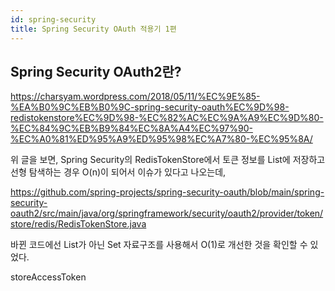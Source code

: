 ```yaml
---
id: spring-security
title: Spring Security OAuth 적용기 1편
---
```


## Spring Security OAuth2란?

<https://charsyam.wordpress.com/2018/05/11/%EC%9E%85-%EA%B0%9C%EB%B0%9C-spring-security-oauth%EC%9D%98-redistokenstore%EC%9D%98-%EC%82%AC%EC%9A%A9%EC%9D%80-%EC%84%9C%EB%B9%84%EC%8A%A4%EC%97%90-%EC%A0%81%ED%95%A9%ED%95%98%EC%A7%80-%EC%95%8A/>

위 글을 보면, Spring Security의 RedisTokenStore에서 토큰 정보를 List에 저장하고 선형 탐색하는 경우 O(n)이 되어서 이슈가 있다고 나오는데,

<https://github.com/spring-projects/spring-security-oauth/blob/main/spring-security-oauth2/src/main/java/org/springframework/security/oauth2/provider/token/store/redis/RedisTokenStore.java>

바뀐 코드에선 List가 아닌 Set 자료구조를 사용해서 O(1)로 개선한 것을 확인할 수 있었다.

storeAccessToken
